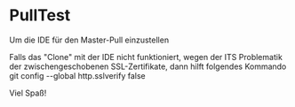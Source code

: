# PullTest
Um die IDE für den Master-Pull einzustellen

Falls das "Clone" mit der IDE nicht funktioniert, wegen der ITS Problematik der zwischengeschobenen SSL-Zertifikate, dann hilft folgendes Kommando
  git config --global http.sslverify false

Viel Spaß!
